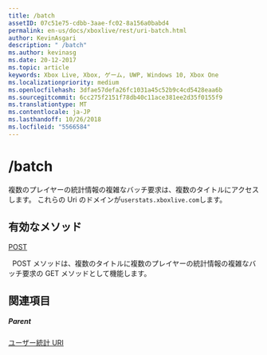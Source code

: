 ```yaml
---
title: /batch
assetID: 07c51e75-cdbb-3aae-fc02-8a156a0babd4
permalink: en-us/docs/xboxlive/rest/uri-batch.html
author: KevinAsgari
description: " /batch"
ms.author: kevinasg
ms.date: 20-12-2017
ms.topic: article
keywords: Xbox Live, Xbox, ゲーム, UWP, Windows 10, Xbox One
ms.localizationpriority: medium
ms.openlocfilehash: 3dfae57defa26fc1031a45c52b9c4cd5428eaa6b
ms.sourcegitcommit: 6cc275f2151f78db40c11ace381ee2d35f0155f9
ms.translationtype: MT
ms.contentlocale: ja-JP
ms.lasthandoff: 10/26/2018
ms.locfileid: "5566584"
---
```

# <a name="batch"></a>/batch
複数のプレイヤーの統計情報の複雑なバッチ要求は、複数のタイトルにアクセスします。 これらの Uri のドメインが`userstats.xboxlive.com`します。
  
<a id="ID4EV"></a>

 
## <a name="valid-methods"></a>有効なメソッド

[POST](uri-batchpost.md)

&nbsp;&nbsp;POST メソッドは、複数のタイトルに複数のプレイヤーの統計情報の複雑なバッチ要求の GET メソッドとして機能します。
 
<a id="ID4E6"></a>

 
## <a name="see-also"></a>関連項目
 
<a id="ID4EBB"></a>

 
##### <a name="parent"></a>Parent 

[ユーザー統計 URI](atoc-reference-userstats.md)

   